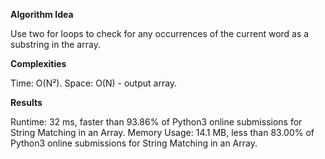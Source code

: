 **Algorithm Idea**

Use two for loops to check for any occurrences of the 
current word as a substring in the array. 

**Complexities**

Time: O(N²).
Space: O(N) - output array. 

**Results**

Runtime: 32 ms, faster than 93.86% of Python3 online submissions for String Matching in an Array.
Memory Usage: 14.1 MB, less than 83.00% of Python3 online submissions for String Matching in an Array.
